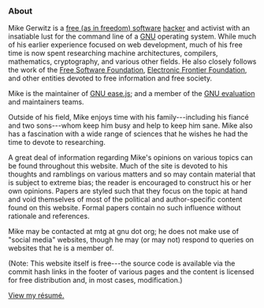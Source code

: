 ### About

Mike Gerwitz is a [free (as in freedom) software][0] [hacker][1] and activist
with an insatiable lust for the command line of a [GNU][2] operating system.
While much of his earlier experience focused on web development, much of his
free time is now spent researching machine architectures, compilers,
mathematics, cryptography, and various other fields. He also closely follows
the work of the [Free Software Foundation][0],
[Electronic Frontier Foundation][3], and other entities devoted to free
information and free society.

Mike is the maintainer of [GNU ease.js][easejs]; and a member of the
[GNU evaluation][gnueval] and maintainers teams.

Outside of his field, Mike enjoys time with his family---including his
fiancé and two sons---whom keep him busy and help to keep him sane.  Mike
also has a fascination with a wide range of sciences that he wishes he had
the time to devote to researching.

A great deal of information regarding Mike's opinions on various topics can be
found throughout this website. Much of the site is devoted to his thoughts and
ramblings on various matters and so may contain material that is subject to
extreme bias; the reader is encouraged to construct his or her own opinions.
Papers are styled such that they focus on the topic at hand and void themselves
of most of the political and author-specific content found on this website.
Formal papers contain no such influence without rationale and references.

Mike may be contacted at mtg at gnu dot org; he does not make use of "social
media" websites, though he may (or may not) respond to queries on websites
that he is a member of.

(Note: This website itself is free---the source code is available via the commit
hash links in the footer of various pages and the content is licensed for free
distribution and, in most cases, modification.)

[View my résumé.][resume]


[0]: http://www.gnu.org/philosophy/
[1]: http://www.gnu.org/philosophy/words-to-avoid.html#Hacker
[2]: http://gnu.org/
[3]: http://eff.org/
[easejs]: https://gnu.org/software/easejs
[resume]: about/resume
[gnueval]: https://www.gnu.org/help/evaluation.html

